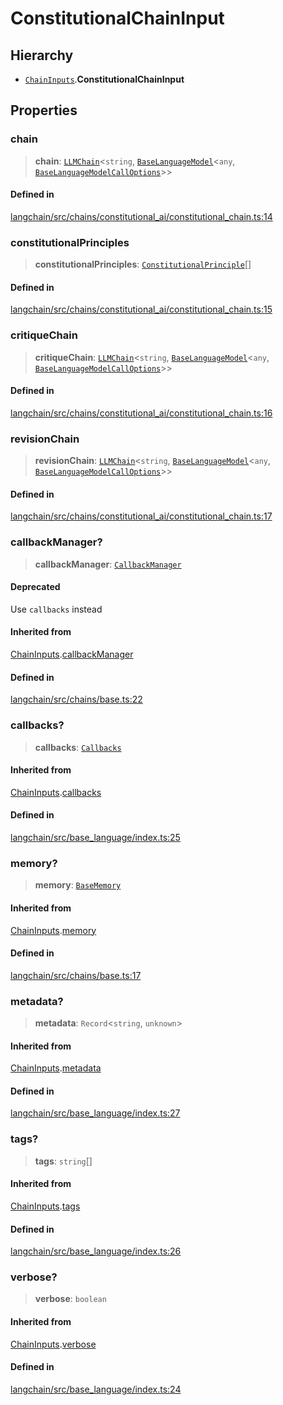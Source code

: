 ConstitutionalChainInput
========================

Hierarchy[](#hierarchy "Direct link to Hierarchy")
---------------------------------------------------

*   [`ChainInputs`](/docs/api/chains/interfaces/ChainInputs).**ConstitutionalChainInput**

Properties[](#properties "Direct link to Properties")
------------------------------------------------------

### chain[](#chain "Direct link to chain")

> **chain**: [`LLMChain`](/docs/api/chains/classes/LLMChain)<`string`, [`BaseLanguageModel`](/docs/api/base_language/classes/BaseLanguageModel)<`any`, [`BaseLanguageModelCallOptions`](/docs/api/base_language/interfaces/BaseLanguageModelCallOptions)\>\>

#### Defined in[](#defined-in "Direct link to Defined in")

[langchain/src/chains/constitutional\_ai/constitutional\_chain.ts:14](https://github.com/hwchase17/langchainjs/blob/1c1274d/langchain/src/chains/constitutional_ai/constitutional_chain.ts#L14)

### constitutionalPrinciples[](#constitutionalprinciples "Direct link to constitutionalPrinciples")

> **constitutionalPrinciples**: [`ConstitutionalPrinciple`](/docs/api/chains/classes/ConstitutionalPrinciple)\[\]

#### Defined in[](#defined-in-1 "Direct link to Defined in")

[langchain/src/chains/constitutional\_ai/constitutional\_chain.ts:15](https://github.com/hwchase17/langchainjs/blob/1c1274d/langchain/src/chains/constitutional_ai/constitutional_chain.ts#L15)

### critiqueChain[](#critiquechain "Direct link to critiqueChain")

> **critiqueChain**: [`LLMChain`](/docs/api/chains/classes/LLMChain)<`string`, [`BaseLanguageModel`](/docs/api/base_language/classes/BaseLanguageModel)<`any`, [`BaseLanguageModelCallOptions`](/docs/api/base_language/interfaces/BaseLanguageModelCallOptions)\>\>

#### Defined in[](#defined-in-2 "Direct link to Defined in")

[langchain/src/chains/constitutional\_ai/constitutional\_chain.ts:16](https://github.com/hwchase17/langchainjs/blob/1c1274d/langchain/src/chains/constitutional_ai/constitutional_chain.ts#L16)

### revisionChain[](#revisionchain "Direct link to revisionChain")

> **revisionChain**: [`LLMChain`](/docs/api/chains/classes/LLMChain)<`string`, [`BaseLanguageModel`](/docs/api/base_language/classes/BaseLanguageModel)<`any`, [`BaseLanguageModelCallOptions`](/docs/api/base_language/interfaces/BaseLanguageModelCallOptions)\>\>

#### Defined in[](#defined-in-3 "Direct link to Defined in")

[langchain/src/chains/constitutional\_ai/constitutional\_chain.ts:17](https://github.com/hwchase17/langchainjs/blob/1c1274d/langchain/src/chains/constitutional_ai/constitutional_chain.ts#L17)

### callbackManager?[](#callbackmanager "Direct link to callbackManager?")

> **callbackManager**: [`CallbackManager`](/docs/api/callbacks/classes/CallbackManager)

#### Deprecated[](#deprecated "Direct link to Deprecated")

Use `callbacks` instead

#### Inherited from[](#inherited-from "Direct link to Inherited from")

[ChainInputs](/docs/api/chains/interfaces/ChainInputs).[callbackManager](/docs/api/chains/interfaces/ChainInputs#callbackmanager)

#### Defined in[](#defined-in-4 "Direct link to Defined in")

[langchain/src/chains/base.ts:22](https://github.com/hwchase17/langchainjs/blob/1c1274d/langchain/src/chains/base.ts#L22)

### callbacks?[](#callbacks "Direct link to callbacks?")

> **callbacks**: [`Callbacks`](/docs/api/callbacks/types/Callbacks)

#### Inherited from[](#inherited-from-1 "Direct link to Inherited from")

[ChainInputs](/docs/api/chains/interfaces/ChainInputs).[callbacks](/docs/api/chains/interfaces/ChainInputs#callbacks)

#### Defined in[](#defined-in-5 "Direct link to Defined in")

[langchain/src/base\_language/index.ts:25](https://github.com/hwchase17/langchainjs/blob/1c1274d/langchain/src/base_language/index.ts#L25)

### memory?[](#memory "Direct link to memory?")

> **memory**: [`BaseMemory`](/docs/api/memory/classes/BaseMemory)

#### Inherited from[](#inherited-from-2 "Direct link to Inherited from")

[ChainInputs](/docs/api/chains/interfaces/ChainInputs).[memory](/docs/api/chains/interfaces/ChainInputs#memory)

#### Defined in[](#defined-in-6 "Direct link to Defined in")

[langchain/src/chains/base.ts:17](https://github.com/hwchase17/langchainjs/blob/1c1274d/langchain/src/chains/base.ts#L17)

### metadata?[](#metadata "Direct link to metadata?")

> **metadata**: `Record`<`string`, `unknown`\>

#### Inherited from[](#inherited-from-3 "Direct link to Inherited from")

[ChainInputs](/docs/api/chains/interfaces/ChainInputs).[metadata](/docs/api/chains/interfaces/ChainInputs#metadata)

#### Defined in[](#defined-in-7 "Direct link to Defined in")

[langchain/src/base\_language/index.ts:27](https://github.com/hwchase17/langchainjs/blob/1c1274d/langchain/src/base_language/index.ts#L27)

### tags?[](#tags "Direct link to tags?")

> **tags**: `string`\[\]

#### Inherited from[](#inherited-from-4 "Direct link to Inherited from")

[ChainInputs](/docs/api/chains/interfaces/ChainInputs).[tags](/docs/api/chains/interfaces/ChainInputs#tags)

#### Defined in[](#defined-in-8 "Direct link to Defined in")

[langchain/src/base\_language/index.ts:26](https://github.com/hwchase17/langchainjs/blob/1c1274d/langchain/src/base_language/index.ts#L26)

### verbose?[](#verbose "Direct link to verbose?")

> **verbose**: `boolean`

#### Inherited from[](#inherited-from-5 "Direct link to Inherited from")

[ChainInputs](/docs/api/chains/interfaces/ChainInputs).[verbose](/docs/api/chains/interfaces/ChainInputs#verbose)

#### Defined in[](#defined-in-9 "Direct link to Defined in")

[langchain/src/base\_language/index.ts:24](https://github.com/hwchase17/langchainjs/blob/1c1274d/langchain/src/base_language/index.ts#L24)